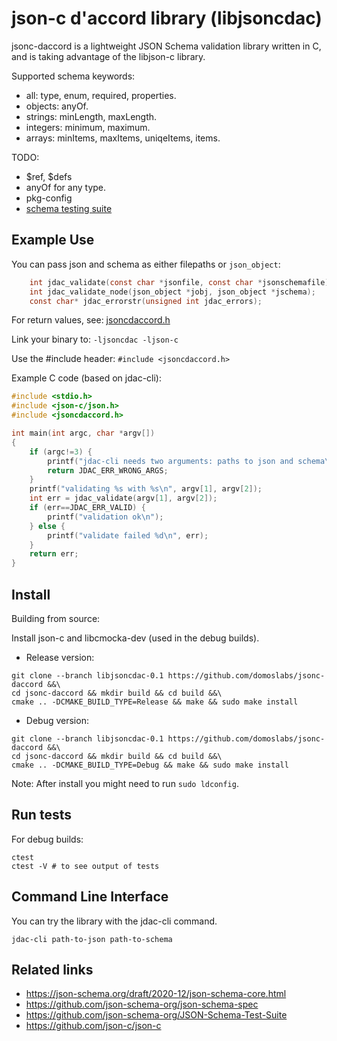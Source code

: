 # json-c d'accord library (libjsoncdac)

jsonc-daccord is a lightweight JSON Schema validation library written in C, and is taking advantage of the libjson-c library.

Supported schema keywords:
- all: type, enum, required, properties.
- objects: anyOf.
- strings: minLength, maxLength.
- integers: minimum, maximum.
- arrays: minItems, maxItems, uniqeItems, items.

TODO:
- $ref, $defs
- anyOf for any type.
- pkg-config
- [schema testing suite](https://github.com/json-schema-org/JSON-Schema-Test-Suite)

## Example Use

You can pass json and schema as either filepaths or `json_object`:

```C
    int jdac_validate(const char *jsonfile, const char *jsonschemafile);
    int jdac_validate_node(json_object *jobj, json_object *jschema);
    const char* jdac_errorstr(unsigned int jdac_errors);
```

For return values, see: [jsoncdaccord.h](include/jsoncdaccord.h)

Link your binary to: `-ljsoncdac -ljson-c`

Use the #include header: `#include <jsoncdaccord.h>`

Example C code (based on jdac-cli):

```C
#include <stdio.h>
#include <json-c/json.h>
#include <jsoncdaccord.h>

int main(int argc, char *argv[])
{
    if (argc!=3) {
        printf("jdac-cli needs two arguments: paths to json and schema\n");
        return JDAC_ERR_WRONG_ARGS;
    }
    printf("validating %s with %s\n", argv[1], argv[2]);
    int err = jdac_validate(argv[1], argv[2]);
    if (err==JDAC_ERR_VALID) {
        printf("validation ok\n");
    } else {
        printf("validate failed %d\n", err);
    }
    return err;
}
```

## Install

Building from source:

Install json-c and libcmocka-dev (used in the debug builds).

- Release version:

```
git clone --branch libjsoncdac-0.1 https://github.com/domoslabs/jsonc-daccord &&\
cd jsonc-daccord && mkdir build && cd build &&\
cmake .. -DCMAKE_BUILD_TYPE=Release && make && sudo make install
```

- Debug version:
```
git clone --branch libjsoncdac-0.1 https://github.com/domoslabs/jsonc-daccord &&\
cd jsonc-daccord && mkdir build && cd build &&\
cmake .. -DCMAKE_BUILD_TYPE=Debug && make && sudo make install
```

Note: After install you might need to run `sudo ldconfig`.

## Run tests
For debug builds:
```
ctest
ctest -V # to see output of tests
```
## Command Line Interface
You can try the library with the jdac-cli command.

```
jdac-cli path-to-json path-to-schema
```

## Related links

- https://json-schema.org/draft/2020-12/json-schema-core.html
- https://github.com/json-schema-org/json-schema-spec
- https://github.com/json-schema-org/JSON-Schema-Test-Suite
- https://github.com/json-c/json-c
